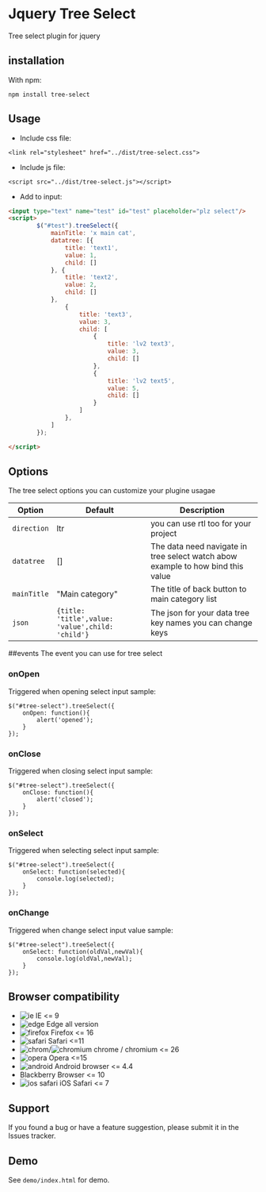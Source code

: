 # Jquery Tree Select

Tree select plugin for jquery

## installation

With npm:

`npm install tree-select`

## Usage

+ Include css file:

`<link rel="stylesheet" href="../dist/tree-select.css">`

+ Include js file:

`<script src="../dist/tree-select.js"></script>`

+ Add to input:
```html
<input type="text" name="test" id="test" placeholder="plz select"/>
<script>
        $("#test").treeSelect({
            mainTitle: 'x main cat',
            datatree: [{
                title: 'text1',
                value: 1,
                child: []
            }, {
                title: 'text2',
                value: 2,
                child: []
            },
                {
                    title: 'text3',
                    value: 3,
                    child: [
                        {
                            title: 'lv2 text3',
                            value: 3,
                            child: []
                        },
                        {
                            title: 'lv2 text5',
                            value: 5,
                            child: []
                        }
                    ]
                },
            ]
        });

</script>
```
## Options
The tree select options you can customize your plugine usagae

| Option | Default | Description |
| ------ | ------ | ------ | 
| `direction`| ltr | you can use rtl too for your project|
| `datatree`| []| The data need navigate in tree select watch abow example to how bind this value|
|`mainTitle`| "Main category"| The title of back button to main category list |
|`json`| `{title: 'title',value: 'value',child: 'child'}`| The json for your data tree key names you can change keys|

##events
The event you can use for tree select

### onOpen
 Triggered when opening select input
 sample:
 ```
 $("#tree-select").treeSelect({
     onOpen: function(){
         alert('opened');
     }
 });
```  
### onClose
 Triggered when closing select input
 sample:
 ```
 $("#tree-select").treeSelect({
     onClose: function(){
         alert('closed');
     }
 });
```  
          
### onSelect
 Triggered when selecting select input
 sample:
 ```
 $("#tree-select").treeSelect({
     onSelect: function(selected){
         console.log(selected);
     }
 });
```  

### onChange
 Triggered when change select input value
 sample:
 ```
 $("#tree-select").treeSelect({
     onSelect: function(oldVal,newVal){
         console.log(oldVal,newVal);
     }
 });
```  
          
## Browser compatibility
- ![ie](https://cdnjs.cloudflare.com/ajax/libs/browser-logos/46.1.0/archive/internet-explorer_9-11/internet-explorer_9-11_16x16.png) IE <= 9
- ![edge](https://cdnjs.cloudflare.com/ajax/libs/browser-logos/46.1.0/edge/edge_16x16.png) Edge all version
- ![firefox](https://cdnjs.cloudflare.com/ajax/libs/browser-logos/46.1.0/firefox/firefox_16x16.png) Firefox <= 16
- ![safari](https://cdnjs.cloudflare.com/ajax/libs/browser-logos/46.1.0/archive/safari_1-7/safari_1-7_16x16.png) Safari <=11
- ![chrom](https://cdnjs.cloudflare.com/ajax/libs/browser-logos/46.1.0/chrome/chrome_16x16.png)/![chromium](https://cdnjs.cloudflare.com/ajax/libs/browser-logos/46.1.0/chromium/chromium_16x16.png) chrome / chromium <= 26 
- ![opera](https://cdnjs.cloudflare.com/ajax/libs/browser-logos/46.1.0/opera/opera_16x16.png) Opera <=15
- ![android](https://cdnjs.cloudflare.com/ajax/libs/browser-logos/46.1.0/archive/android/android_16x16.png) Android browser <= 4.4
- Blackberry Browser <=  10
- ![ios safari](https://cdnjs.cloudflare.com/ajax/libs/browser-logos/46.1.0/archive/safari-ios_1-6/safari-ios_1-6_16x16.png) iOS Safari <= 7

## Support
If you found a bug or have a feature suggestion, please submit it in the Issues tracker.

## Demo
See `demo/index.html` for demo.